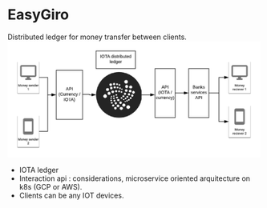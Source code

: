 # EasyGiro

Distributed ledger for money transfer between clients. 
<img src="./EasyGiro.png">


* IOTA ledger
* Interaction api : considerations, microservice oriented arquitecture on k8s (GCP or AWS). 
* Clients can be any IOT devices. 
